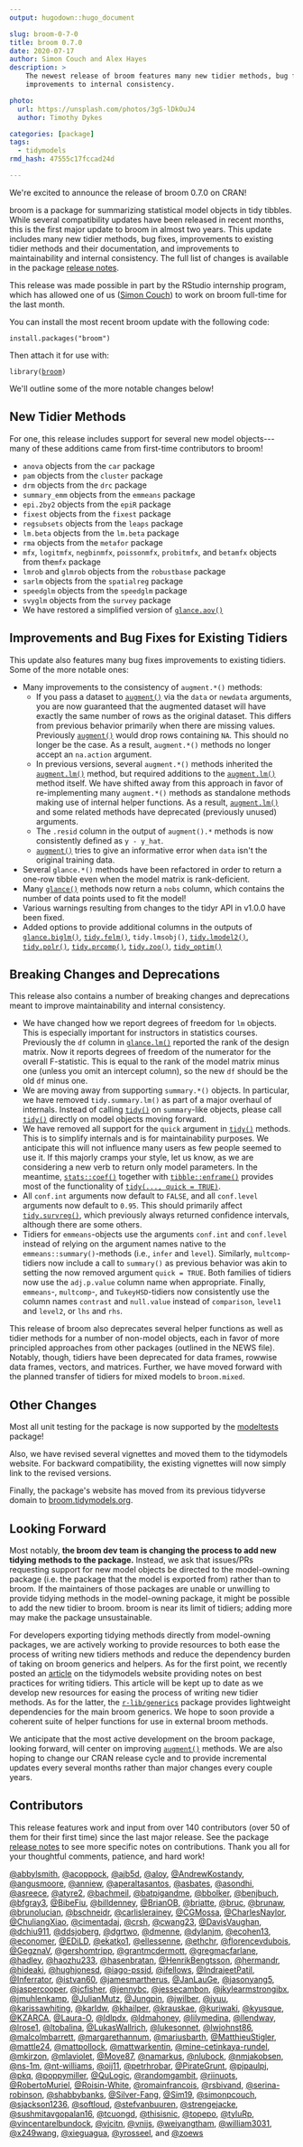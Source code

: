 ```yaml
---
output: hugodown::hugo_document

slug: broom-0-7-0
title: broom 0.7.0
date: 2020-07-17
author: Simon Couch and Alex Hayes
description: >
    The newest release of broom features many new tidier methods, bug fixes, and
    improvements to internal consistency.

photo:
  url: https://unsplash.com/photos/3gS-lDkOuJ4
  author: Timothy Dykes

categories: [package] 
tags:
  - tidymodels
rmd_hash: 47555c17fccad24d

---
```


We're excited to announce the release of broom 0.7.0 on CRAN!

broom is a package for summarizing statistical model objects in tidy tibbles. While several compatibility updates have been released in recent months, this is the first major update to broom in almost two years. This update includes many new tidier methods, bug fixes, improvements to existing tidier methods and their documentation, and improvements to maintainability and internal consistency. The full list of changes is available in the package [release notes](https://broom.tidymodels.org/news/index.html).

This release was made possible in part by the RStudio internship program, which has allowed one of us ([Simon Couch](https://github.com/simonpcouch)) to work on broom full-time for the last month.

You can install the most recent broom update with the following code:

<div class="highlight">

<pre class='chroma'><code class='language-r' data-lang='r'><span class='nf'>install.packages</span>(<span class='s'>"broom"</span>)</code></pre>

</div>

Then attach it for use with:

<div class="highlight">

<pre class='chroma'><code class='language-r' data-lang='r'><span class='nf'>library</span>(<span class='k'><a href='https://broom.tidymodels.org/reference'>broom</a></span>)</code></pre>

</div>

We'll outline some of the more notable changes below!

New Tidier Methods
------------------

For one, this release includes support for several new model objects---many of these additions came from first-time contributors to broom!

-   `anova` objects from the `car` package
-   `pam` objects from the `cluster` package
-   `drm` objects from the `drc` package
-   `summary_emm` objects from the `emmeans` package
-   `epi.2by2` objects from the `epiR` package
-   `fixest` objects from the `fixest` package
-   `regsubsets` objects from the `leaps` package
-   `lm.beta` objects from the `lm.beta` package
-   `rma` objects from the `metafor` package
-   `mfx`, `logitmfx`, `negbinmfx`, `poissonmfx`, `probitmfx`, and `betamfx` objects from the`mfx` package
-   `lmrob` and `glmrob` objects from the `robustbase` package
-   `sarlm` objects from the `spatialreg` package
-   `speedglm` objects from the `speedglm` package
-   `svyglm` objects from the `survey` package
-   We have restored a simplified version of [`glance.aov()`](https://broom.tidymodels.org/reference/glance.aov.html)

Improvements and Bug Fixes for Existing Tidiers
-----------------------------------------------

This update also features many bug fixes improvements to existing tidiers. Some of the more notable ones:

-   Many improvements to the consistency of `augment.*()` methods:
    -   If you pass a dataset to [`augment()`](https://rdrr.io/pkg/generics/man/augment.html) via the `data` or `newdata` arguments, you are now guaranteed that the augmented dataset will have exactly the same number of rows as the original dataset. This differs from previous behavior primarily when there are missing values. Previously [`augment()`](https://rdrr.io/pkg/generics/man/augment.html) would drop rows containing `NA`. This should no longer be the case. As a result, `augment.*()` methods no longer accept an `na.action` argument.
    -   In previous versions, several `augment.*()` methods inherited the [`augment.lm()`](https://broom.tidymodels.org/reference/augment.lm.html) method, but required additions to the [`augment.lm()`](https://broom.tidymodels.org/reference/augment.lm.html) method itself. We have shifted away from this approach in favor of re-implementing many `augment.*()` methods as standalone methods making use of internal helper functions. As a result, [`augment.lm()`](https://broom.tidymodels.org/reference/augment.lm.html) and some related methods have deprecated (previously unused) arguments.
    -   The `.resid` column in the output of `augment().*` methods is now consistently defined as `y - y_hat`.
    -   [`augment()`](https://rdrr.io/pkg/generics/man/augment.html) tries to give an informative error when `data` isn't the original training data.
-   Several `glance.*()` methods have been refactored in order to return a one-row tibble even when the model matrix is rank-deficient.
-   Many [`glance()`](https://rdrr.io/pkg/generics/man/glance.html) methods now return a `nobs` column, which contains the number of data points used to fit the model!
-   Various warnings resulting from changes to the tidyr API in v1.0.0 have been fixed.
-   Added options to provide additional columns in the outputs of [`glance.biglm()`](https://broom.tidymodels.org/reference/glance.biglm.html), [`tidy.felm()`](https://broom.tidymodels.org/reference/tidy.felm.html), `tidy.lmsobj()`, [`tidy.lmodel2()`](https://broom.tidymodels.org/reference/tidy.lmodel2.html), [`tidy.polr()`](https://broom.tidymodels.org/reference/tidy.polr.html), [`tidy.prcomp()`](https://broom.tidymodels.org/reference/tidy.prcomp.html), [`tidy.zoo()`](https://broom.tidymodels.org/reference/tidy.zoo.html), [`tidy_optim()`](https://broom.tidymodels.org/reference/tidy_optim.html)

Breaking Changes and Deprecations
---------------------------------

This release also contains a number of breaking changes and deprecations meant to improve maintainability and internal consistency.

-   We have changed how we report degrees of freedom for `lm` objects. This is especially important for instructors in statistics courses. Previously the `df` column in [`glance.lm()`](https://broom.tidymodels.org/reference/glance.lm.html) reported the rank of the design matrix. Now it reports degrees of freedom of the numerator for the overall F-statistic. This is equal to the rank of the model matrix minus one (unless you omit an intercept column), so the new `df` should be the old `df` minus one.
-   We are moving away from supporting `summary.*()` objects. In particular, we have removed `tidy.summary.lm()` as part of a major overhaul of internals. Instead of calling [`tidy()`](https://rdrr.io/pkg/generics/man/tidy.html) on `summary`-like objects, please call [`tidy()`](https://rdrr.io/pkg/generics/man/tidy.html) directly on model objects moving forward.
-   We have removed all support for the `quick` argument in [`tidy()`](https://rdrr.io/pkg/generics/man/tidy.html) methods. This is to simplify internals and is for maintainability purposes. We anticipate this will not influence many users as few people seemed to use it. If this majorly cramps your style, let us know, as we are considering a new verb to return only model parameters. In the meantime, [`stats::coef()`](https://rdrr.io/r/stats/coef.html) together with [`tibble::enframe()`](https://tibble.tidyverse.org/reference/enframe.html) provides most of the functionality of [`tidy(..., quick = TRUE)`](https://rdrr.io/pkg/generics/man/tidy.html).
-   All `conf.int` arguments now default to `FALSE`, and all `conf.level` arguments now default to `0.95`. This should primarily affect [`tidy.survreg()`](https://broom.tidymodels.org/reference/tidy.survreg.html), which previously always returned confidence intervals, although there are some others.
-   Tidiers for `emmeans`-objects use the arguments `conf.int` and `conf.level` instead of relying on the argument names native to the `emmeans::summary()`-methods (i.e., `infer` and `level`). Similarly, `multcomp`-tidiers now include a call to `summary()` as previous behavior was akin to setting the now removed argument `quick = TRUE`. Both families of tidiers now use the `adj.p.value` column name when appropriate. Finally, `emmeans`-, `multcomp`-, and `TukeyHSD`-tidiers now consistently use the column names `contrast` and `null.value` instead of `comparison`, `level1` and `level2`, or `lhs` and `rhs`.

This release of broom also deprecates several helper functions as well as tidier methods for a number of non-model objects, each in favor of more principled approaches from other packages (outlined in the NEWS file). Notably, though, tidiers have been deprecated for data frames, rowwise data frames, vectors, and matrices. Further, we have moved forward with the planned transfer of tidiers for mixed models to `broom.mixed`.

Other Changes
-------------

Most all unit testing for the package is now supported by the [modeltests](https://github.com/alexpghayes/modeltests) package!

Also, we have revised several vignettes and moved them to the tidymodels website. For backward compatibility, the existing vignettes will now simply link to the revised versions.

Finally, the package's website has moved from its previous tidyverse domain to [broom.tidymodels.org](https://broom.tidymodels.org/).

Looking Forward
---------------

Most notably, **the broom dev team is changing the process to add new tidying methods to the package.** Instead, we ask that issues/PRs requesting support for new model objects be directed to the model-owning package (i.e. the package that the model is exported from) rather than to broom. If the maintainers of those packages are unable or unwilling to provide tidying methods in the model-owning package, it might be possible to add the new tidier to broom. broom is near its limit of tidiers; adding more may make the package unsustainable.

For developers exporting tidying methods directly from model-owning packages, we are actively working to provide resources to both ease the process of writing new tidiers methods and reduce the dependency burden of taking on broom generics and helpers. As for the first point, we recently posted an [article](https://www.tidymodels.org/learn/develop/broom/) on the tidymodels website providing notes on best practices for writing tidiers. This article will be kept up to date as we develop new resources for easing the process of writing new tidier methods. As for the latter, the [`r-lib/generics`](https://github.com/r-lib/generics) package provides lightweight dependencies for the main broom generics. We hope to soon provide a coherent suite of helper functions for use in external broom methods.

We anticipate that the most active development on the broom package, looking forward, will center on improving [`augment()`](https://rdrr.io/pkg/generics/man/augment.html) methods. We are also hoping to change our CRAN release cycle and to provide incremental updates every several months rather than major changes every couple years.

Contributors
------------

This release features work and input from over 140 contributors (over 50 of them for their first time) since the last major release. See the package [release notes](https://broom.tidymodels.org/news/index.html) to see more specific notes on contributions. Thank you all for your thoughtful comments, patience, and hard work!

[@abbylsmith](https://github.com/abbylsmith), [@acoppock](https://github.com/acoppock), [@ajb5d](https://github.com/ajb5d), [@aloy](https://github.com/aloy), [@AndrewKostandy](https://github.com/AndrewKostandy), [@angusmoore](https://github.com/angusmoore), [@anniew](https://github.com/anniew), [@aperaltasantos](https://github.com/aperaltasantos), [@asbates](https://github.com/asbates), [@asondhi](https://github.com/asondhi), [@asreece](https://github.com/asreece), [@atyre2](https://github.com/atyre2), [@bachmeil](https://github.com/bachmeil), [@batpigandme](https://github.com/batpigandme), [@bbolker](https://github.com/bbolker), [@benjbuch](https://github.com/benjbuch), [@bfgray3](https://github.com/bfgray3), [@BibeFiu](https://github.com/BibeFiu), [@billdenney](https://github.com/billdenney), [@BrianOB](https://github.com/BrianOB), [@briatte](https://github.com/briatte), [@bruc](https://github.com/bruc), [@brunaw](https://github.com/brunaw), [@brunolucian](https://github.com/brunolucian), [@bschneidr](https://github.com/bschneidr), [@carlislerainey](https://github.com/carlislerainey), [@CGMossa](https://github.com/CGMossa), [@CharlesNaylor](https://github.com/CharlesNaylor), [@ChuliangXiao](https://github.com/ChuliangXiao), [@cimentadaj](https://github.com/cimentadaj), [@crsh](https://github.com/crsh), [@cwang23](https://github.com/cwang23), [@DavisVaughan](https://github.com/DavisVaughan), [@dchiu911](https://github.com/dchiu911), [@ddsjoberg](https://github.com/ddsjoberg), [@dgrtwo](https://github.com/dgrtwo), [@dmenne](https://github.com/dmenne), [@dylanjm](https://github.com/dylanjm), [@ecohen13](https://github.com/ecohen13), [@economer](https://github.com/economer), [@EDiLD](https://github.com/EDiLD), [@ekatko1](https://github.com/ekatko1), [@ellessenne](https://github.com/ellessenne), [@ethchr](https://github.com/ethchr), [@florencevdubois](https://github.com/florencevdubois), [@GegznaV](https://github.com/GegznaV), [@gershomtripp](https://github.com/gershomtripp), [@grantmcdermott](https://github.com/grantmcdermott), [@gregmacfarlane](https://github.com/gregmacfarlane), [@hadley](https://github.com/hadley), [@haozhu233](https://github.com/haozhu233), [@hasenbratan](https://github.com/hasenbratan), [@HenrikBengtsson](https://github.com/HenrikBengtsson), [@hermandr](https://github.com/hermandr), [@hideaki](https://github.com/hideaki), [@hughjonesd](https://github.com/hughjonesd), [@iago-pssjd](https://github.com/iago-pssjd), [@ifellows](https://github.com/ifellows), [@IndrajeetPatil](https://github.com/IndrajeetPatil), [@Inferrator](https://github.com/Inferrator), [@istvan60](https://github.com/istvan60), [@jamesmartherus](https://github.com/jamesmartherus), [@JanLauGe](https://github.com/JanLauGe), [@jasonyang5](https://github.com/jasonyang5), [@jaspercooper](https://github.com/jaspercooper), [@jcfisher](https://github.com/jcfisher), [@jennybc](https://github.com/jennybc), [@jessecambon](https://github.com/jessecambon), [@jkylearmstrongibx](https://github.com/jkylearmstrongibx), [@jmuhlenkamp](https://github.com/jmuhlenkamp), [@JulianMutz](https://github.com/JulianMutz), [@Jungpin](https://github.com/Jungpin), [@jwilber](https://github.com/jwilber), [@jyuu](https://github.com/jyuu), [@karissawhiting](https://github.com/karissawhiting), [@karldw](https://github.com/karldw), [@khailper](https://github.com/khailper), [@krauskae](https://github.com/krauskae), [@kuriwaki](https://github.com/kuriwaki), [@kyusque](https://github.com/kyusque), [@KZARCA](https://github.com/KZARCA), [@Laura-O](https://github.com/Laura-O), [@ldlpdx](https://github.com/ldlpdx), [@ldmahoney](https://github.com/ldmahoney), [@lilymedina](https://github.com/lilymedina), [@llendway](https://github.com/llendway), [@lrose1](https://github.com/lrose1), [@ltobalina](https://github.com/ltobalina), [@LukasWallrich](https://github.com/LukasWallrich), [@lukesonnet](https://github.com/lukesonnet), [@lwjohnst86](https://github.com/lwjohnst86), [@malcolmbarrett](https://github.com/malcolmbarrett), [@margarethannum](https://github.com/margarethannum), [@mariusbarth](https://github.com/mariusbarth), [@MatthieuStigler](https://github.com/MatthieuStigler), [@mattle24](https://github.com/mattle24), [@mattpollock](https://github.com/mattpollock), [@mattwarkentin](https://github.com/mattwarkentin), [@mine-cetinkaya-rundel](https://github.com/mine-cetinkaya-rundel), [@mkirzon](https://github.com/mkirzon), [@mlaviolet](https://github.com/mlaviolet), [@Move87](https://github.com/Move87), [@namarkus](https://github.com/namarkus), [@nlubock](https://github.com/nlubock), [@nmjakobsen](https://github.com/nmjakobsen), [@ns-1m](https://github.com/ns-1m), [@nt-williams](https://github.com/nt-williams), [@oij11](https://github.com/oij11), [@petrhrobar](https://github.com/petrhrobar), [@PirateGrunt](https://github.com/PirateGrunt), [@pjpaulpj](https://github.com/pjpaulpj), [@pkq](https://github.com/pkq), [@poppymiller](https://github.com/poppymiller), [@QuLogic](https://github.com/QuLogic), [@randomgambit](https://github.com/randomgambit), [@riinuots](https://github.com/riinuots), [@RobertoMuriel](https://github.com/RobertoMuriel), [@Roisin-White](https://github.com/Roisin-White), [@romainfrancois](https://github.com/romainfrancois), [@rsbivand](https://github.com/rsbivand), [@serina-robinson](https://github.com/serina-robinson), [@shabbybanks](https://github.com/shabbybanks), [@Silver-Fang](https://github.com/Silver-Fang), [@Sim19](https://github.com/Sim19), [@simonpcouch](https://github.com/simonpcouch), [@sjackson1236](https://github.com/sjackson1236), [@softloud](https://github.com/softloud), [@stefvanbuuren](https://github.com/stefvanbuuren), [@strengejacke](https://github.com/strengejacke), [@sushmitavgopalan16](https://github.com/sushmitavgopalan16), [@tcuongd](https://github.com/tcuongd), [@thisisnic](https://github.com/thisisnic), [@topepo](https://github.com/topepo), [@tyluRp](https://github.com/tyluRp), [@vincentarelbundock](https://github.com/vincentarelbundock), [@vjcitn](https://github.com/vjcitn), [@vnijs](https://github.com/vnijs), [@weiyangtham](https://github.com/weiyangtham), [@william3031](https://github.com/william3031), [@x249wang](https://github.com/x249wang), [@xieguagua](https://github.com/xieguagua), [@yrosseel](https://github.com/yrosseel), and [@zoews](https://github.com/zoews)

